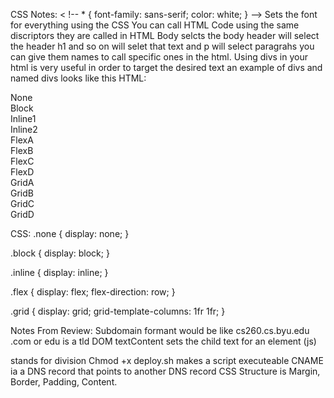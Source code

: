 
CSS Notes:
< !-- * {
  font-family: sans-serif;
  color: white;
} -->
Sets the font for everything using the CSS
You can call HTML Code using the same discriptors they are called in HTML
Body selcts the body
header will select the header
h1 and so on will selet that text
and p will select paragrahs
you can give them names to call specific ones in the html.
Using divs in your html is very useful in order to target the desired text an example of divs and named divs looks like this
HTML:
<div class="none">None</div>
<div class="block">Block</div>
<div class="inline">Inline1</div>
<div class="inline">Inline2</div>
<div class="flex">
  <div>FlexA</div>
  <div>FlexB</div>
  <div>FlexC</div>
  <div>FlexD</div>
</div>
<div class="grid">
  <div>GridA</div>
  <div>GridB</div>
  <div>GridC</div>
  <div>GridD</div>
</div>

CSS:
.none {
  display: none;
}

.block {
  display: block;
}

.inline {
  display: inline;
}

.flex {
  display: flex;
  flex-direction: row;
}

.grid {
  display: grid;
  grid-template-columns: 1fr 1fr;
}


Notes From Review:
Subdomain formant would be like cs260.cs.byu.edu
.com or edu is a tld
DOM textContent sets the child text for an element (js)
<div> stands for division
Chmod +x deploy.sh makes a script executeable
CNAME ia a DNS record that points to another DNS record
CSS Structure is Margin, Border, Padding, Content.
